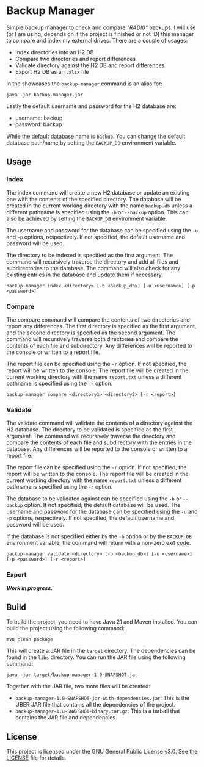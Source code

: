 # Backup Manager

Simple backup manager to check and compare *"RADI0"* backups. I will use (or I
am using, depends on if the project is finished or not :D) this manager to
compare and index my external drives. There are a couple of usages:

- Index directories into an H2 DB
- Compare two directories and report differences
- Validate directory against the H2 DB and report differences
- Export H2 DB as an `.xlsx` file

In the showcases the `backup-manager` command is an alias for:

```shell
java -jar backup-manager.jar
```

Lastly the default username and password for the H2 database are:

- username: backup
- password: backup

While the default database name is `backup`. You can change the default
database path/name by setting the `BACKUP_DB` environment variable.

## Usage

### Index

The index command will create a new H2 database or update an existing one with
the contents of the specified directory. The database will be created in the
current working directory with the name `backup.db` unless a different pathname
is specified using the `-b` or `--backup` option. This can also be achieved by
setting the `BACKUP_DB` environment variable.

The username and password for the database can be specified using the `-u` and
`-p` options, respectively. If not specified, the default username and password
will be used.

The directory to be indexed is specified as the first argument. The command will
recursively traverse the directory and add all files and subdirectories to the
database. The command will also check for any existing entries in the database
and update them if necessary.

```shell
backup-manager index <directory> [-b <backup_db>] [-u <username>] [-p <password>]
```

### Compare

The compare command will compare the contents of two directories and report any
differences. The first directory is specified as the first argument, and the
second directory is specified as the second argument. The command will
recursively traverse both directories and compare the contents of each file
and subdirectory. Any differences will be reported to the console or written to
a report file.

The report file can be specified using the `-r` option. If not specified, the
report will be written to the console. The report file will be created in the
current working directory with the name `report.txt` unless a different
pathname is specified using the `-r` option.

```shell
backup-manager compare <directory1> <directory2> [-r <report>]
```

### Validate

The validate command will validate the contents of a directory against the
H2 database. The directory to be validated is specified as the first argument.
The command will recursively traverse the directory and compare the contents of
each file and subdirectory with the entries in the database. Any differences
will be reported to the console or written to a report file.

The report file can be specified using the `-r` option. If not specified, the
report will be written to the console. The report file will be created in the
current working directory with the name `report.txt` unless a different
pathname is specified using the `-r` option.

The database to be validated against can be specified using the `-b` or
`--backup` option. If not specified, the default database will be used. The
username and password for the database can be specified using the `-u` and
`-p` options, respectively. If not specified, the default username and password
will be used.

If the database is not specified either by the `-b` option or by the `BACKUP_DB`
environment variable, the command will return with a non-zero exit code.

```shell
backup-manager validate <directory> [-b <backup_db>] [-u <username>] [-p <password>] [-r <report>]
```

### Export

***Work in progress.***

## Build

To build the project, you need to have Java 21 and Maven installed. You can
build the project using the following command:

```shell
mvn clean package
```

This will create a JAR file in the `target` directory. The dependencies can be
found in the `libs` directory. You can run the JAR file using the following
command:

```shell
java -jar target/backup-manager-1.0-SNAPSHOT.jar
```

Together with the JAR file, two more files will be created:

- `backup-manager-1.0-SNAPSHOT-jar-with-dependencies.jar`: This is the UBER JAR
  file that contains all the dependencies of the project.
- `backup-manager-1.0-SNAPSHOT-binary.tar.gz`: This is a tarball that contains
  the JAR file and dependencies.

## License

This project is licensed under the GNU General Public License v3.0. See the
[LICENSE](LICENSE) file for details.
